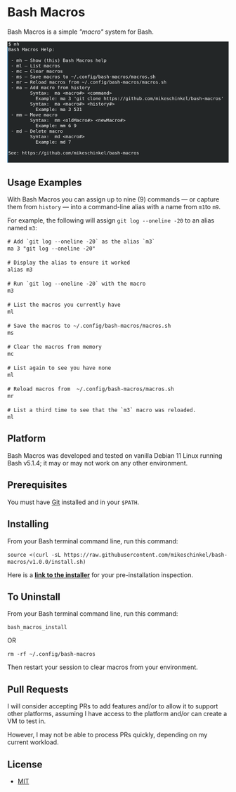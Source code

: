 # Bash Macros 

Bash Macros is a simple _"macro"_ system for Bash.


![Bash Macros Help](assets/bash-macros-help.png)

## Usage Examples

With Bash Macros you can assign up to nine (9) commands — or capture them from `history` — into a command-line alias with a name from `m1`to `m9`.

For example, the following will assign `git log --oneline -20` to an alias named `m3`:

```
# Add `git log --oneline -20` as the alias `m3`
ma 3 "git log --oneline -20"    

# Display the alias to ensure it worked
alias m3

# Run `git log --oneline -20` with the macro      
m3

# List the macros you currently have      
ml

# Save the macros to ~/.config/bash-macros/macros.sh      
ms

# Clear the macros from memory      
mc

# List again to see you have none      
ml

# Reload macros from  ~/.config/bash-macros/macros.sh     
mr

# List a third time to see that the `m3` macro was reloaded.      
ml
```


## Platform
Bash Macros was developed and tested on vanilla Debian 11 Linux running Bash v5.1.4; it may or may not work on any other environment.

## Prerequisites

You must have [Git](https://git-scm.com/) installed and in your `$PATH`.

## Installing

From your Bash terminal command line, run this command:

```
source <(curl -sL https://raw.githubusercontent.com/mikeschinkel/bash-macros/v1.0.0/install.sh)
```

Here is a [**link to the installer**](https://raw.githubusercontent.com/mikeschinkel/bash-macros/v1.0.0/install.sh) for your pre-installation inspection.

## To Uninstall

From your Bash terminal command line, run this command:

```
bash_macros_install
```
OR
```
rm -rf ~/.config/bash-macros
```
Then restart your session to clear macros from your environment.

## Pull Requests
I will consider accepting PRs to add features and/or to allow it to support other platforms, assuming I have access to the platform and/or can create a VM to test in.

However, I may not be able to process PRs quickly, depending on my current workload.


## License

- [MIT](LICENSE)